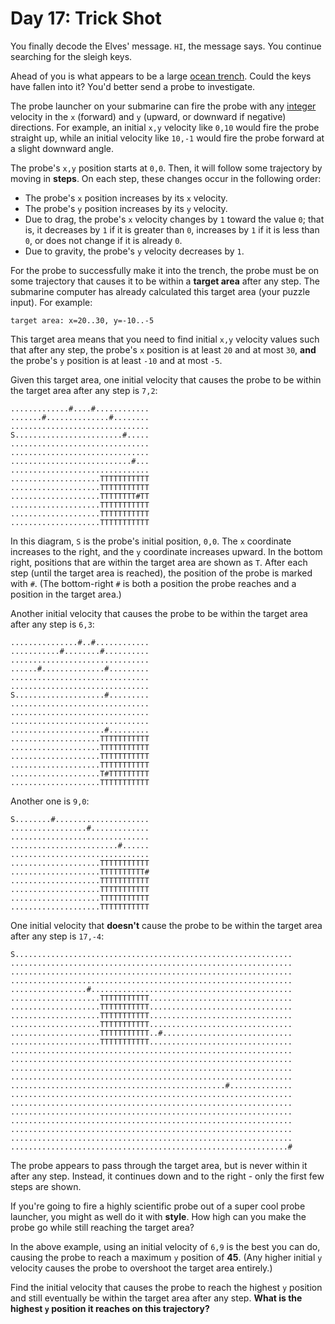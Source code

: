 # Day 17: Trick Shot

You finally decode the Elves' message. `HI`, the message says. You continue searching for the sleigh keys.

Ahead of you is what appears to be a large [ocean trench](https://en.wikipedia.org/wiki/Oceanic_trench). Could the keys have fallen into it? You'd better send a probe to investigate.

The probe launcher on your submarine can fire the probe with any [integer](https://en.wikipedia.org/wiki/Integer) velocity in the `x` (forward) and `y` (upward, or downward if negative) directions. For example, an initial `x,y` velocity like `0,10` would fire the probe straight up, while an initial velocity like `10,-1` would fire the probe forward at a slight downward angle.

The probe's `x,y` position starts at `0,0`. Then, it will follow some trajectory by moving in **steps**. On each step, these changes occur in the following order:

- The probe's `x` position increases by its `x` velocity.
- The probe's `y` position increases by its `y` velocity.
- Due to drag, the probe's `x` velocity changes by `1` toward the value `0`; that is, it decreases by `1` if it is greater than `0`, increases by `1` if it is less than `0`, or does not change if it is already `0`.
- Due to gravity, the probe's `y` velocity decreases by `1`.

For the probe to successfully make it into the trench, the probe must be on some trajectory that causes it to be within a **target area** after any step. The submarine computer has already calculated this target area (your puzzle input). For example:

```text
target area: x=20..30, y=-10..-5
```

This target area means that you need to find initial `x,y` velocity values such that after any step, the probe's `x` position is at least `20` and at most `30`, **and** the probe's `y` position is at least `-10` and at most `-5`.

Given this target area, one initial velocity that causes the probe to be within the target area after any step is `7,2`:

```text
.............#....#............
.......#..............#........
...............................
S........................#.....
...............................
...............................
...........................#...
...............................
....................TTTTTTTTTTT
....................TTTTTTTTTTT
....................TTTTTTTT#TT
....................TTTTTTTTTTT
....................TTTTTTTTTTT
....................TTTTTTTTTTT
```

In this diagram, `S` is the probe's initial position, `0,0`. The `x` coordinate increases to the right, and the `y` coordinate increases upward. In the bottom right, positions that are within the target area are shown as `T`. After each step (until the target area is reached), the position of the probe is marked with `#`. (The bottom-right `#` is both a position the probe reaches and a position in the target area.)

Another initial velocity that causes the probe to be within the target area after any step is `6,3`:

```text
...............#..#............
...........#........#..........
...............................
......#..............#.........
...............................
...............................
S....................#.........
...............................
...............................
...............................
.....................#.........
....................TTTTTTTTTTT
....................TTTTTTTTTTT
....................TTTTTTTTTTT
....................TTTTTTTTTTT
....................T#TTTTTTTTT
....................TTTTTTTTTTT
```

Another one is `9,0`:

```text
S........#.....................
.................#.............
...............................
........................#......
...............................
....................TTTTTTTTTTT
....................TTTTTTTTTT#
....................TTTTTTTTTTT
....................TTTTTTTTTTT
....................TTTTTTTTTTT
....................TTTTTTTTTTT
```

One initial velocity that **doesn't** cause the probe to be within the target area after any step is `17,-4`:

```text
S..............................................................
...............................................................
...............................................................
...............................................................
.................#.............................................
....................TTTTTTTTTTT................................
....................TTTTTTTTTTT................................
....................TTTTTTTTTTT................................
....................TTTTTTTTTTT................................
....................TTTTTTTTTTT..#.............................
....................TTTTTTTTTTT................................
...............................................................
...............................................................
...............................................................
...............................................................
................................................#..............
...............................................................
...............................................................
...............................................................
...............................................................
...............................................................
...............................................................
..............................................................#
```

The probe appears to pass through the target area, but is never within it after any step. Instead, it continues down and to the right - only the first few steps are shown.

If you're going to fire a highly scientific probe out of a super cool probe launcher, you might as well do it with **style**. How high can you make the probe go while still reaching the target area?

In the above example, using an initial velocity of `6,9` is the best you can do, causing the probe to reach a maximum `y` position of **45**. (Any higher initial `y` velocity causes the probe to overshoot the target area entirely.)

Find the initial velocity that causes the probe to reach the highest `y` position and still eventually be within the target area after any step. **What is the highest `y` position it reaches on this trajectory?**

